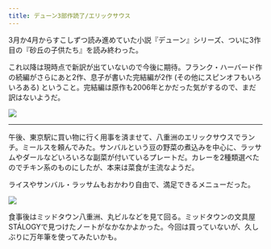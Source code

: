 ```yaml
---
title: デューン3部作読了/エリックサウス
---
```


3月か4月からすこしずつ読み進めていた小説『デューン』シリーズ、ついに3作目の『砂丘の子供たち』を読み終わった。

これ以降は現時点で新訳が出ていないので今後に期待。フランク・ハーバード作の続編がさらにあと2作、息子が書いた完結編が2作 (その他にスピンオフもいろいろある) ということ。完結編は原作も2006年とかだった気がするので、まだ訳はないようだ。

![](https://ceshmina-photos.s3.ap-northeast-1.amazonaws.com/medium/202407/20240721-121245.webp)

---

午後、東京駅に買い物に行く用事を済ませて、八重洲のエリックサウスでランチ。ミールスを頼んでみた。サンバルという豆の野菜の煮込みを中心に、ラッサムやダールなどいろいろな副菜が付いているプレートだ。カレーを2種類選べたのでチキン系のものにしたが、本来は菜食が主流なようだ。

ライスやサンバル・ラッサムもおかわり自由で、満足できるメニューだった。

![](https://ceshmina-photos.s3.ap-northeast-1.amazonaws.com/medium/202407/20240721-144957.webp)

食事後はミッドタウン八重洲、丸ビルなどを見て回る。ミッドタウンの文具屋STÁLOGYで見つけたノートがなかなかよかった。今回は買っていないが、久しぶりに万年筆を使ってみたいかも。
